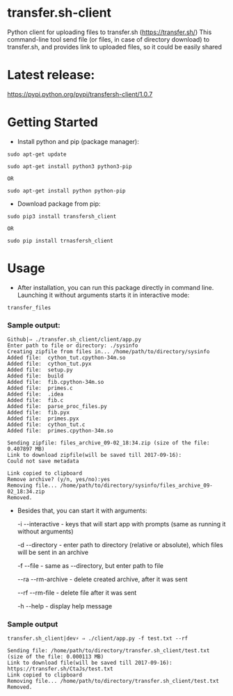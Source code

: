 # transfer.sh-client
Python client for uploading files to transfer.sh (https://transfer.sh/)
This command-line tool send file (or files, in case of directory download) to transfer.sh, and provides link to uploaded files,
so it could be easily shared

# Latest release:

https://pypi.python.org/pypi/transfersh-client/1.0.7

# Getting Started
- Install python and pip (package manager):
~~~~
sudo apt-get update

sudo apt-get install python3 python3-pip

OR

sudo apt-get install python python-pip
~~~~
- Download package from pip:
~~~
sudo pip3 install transfersh_client

OR

sudo pip install trnasfersh_client
~~~

# Usage

- After installation, you can run this package directly in command line. Launching it without arguments starts it in interactive mode:
~~~
transfer_files
~~~

### Sample output:
~~~~
Github|⇒ ./transfer.sh_client/client/app.py
Enter path to file or directory: ./sysinfo
Creating zipfile from files in... /home/path/to/directory/sysinfo
Added file:  cython_tut.cpython-34m.so
Added file:  cython_tut.pyx
Added file:  setup.py
Added file:  build
Added file:  fib.cpython-34m.so
Added file:  primes.c
Added file:  .idea
Added file:  fib.c
Added file:  parse_proc_files.py
Added file:  fib.pyx
Added file:  primes.pyx
Added file:  cython_tut.c
Added file:  primes.cpython-34m.so

Sending zipfile: files_archive_09-02_18:34.zip (size of the file: 0.407897 MB)
Link to download zipfile(will be saved till 2017-09-16):
Could not save metadata

Link copied to clipboard
Remove archive? (y/n, yes/no):yes
Removing file... /home/path/to/directory/sysinfo/files_archive_09-02_18:34.zip
Removed.
~~~~
- Besides that, you can start it with arguments:

   -i --interactive - keys that will start app with prompts (same as running it without arguments)

   -d --directory - enter path to directory (relative or absolute), which files will be sent in an archive

   -f --file - same as --directory, but enter path to file

   --ra --rm-archive - delete created archive, after it was sent

   --rf --rm-file - delete file after it was sent

   -h --help - display help message

### Sample output
~~~
transfer.sh_client|dev⚡ ⇒ ./client/app.py -f test.txt --rf

Sending file: /home/path/to/directory/transfer.sh_client/test.txt (size of the file: 0.000113 MB)
Link to download file(will be saved till 2017-09-16):
https://transfer.sh/CtaJs/test.txt
Link copied to clipboard
Removing file... /home/path/to/directory/transfer.sh_client/test.txt
Removed.

~~~


